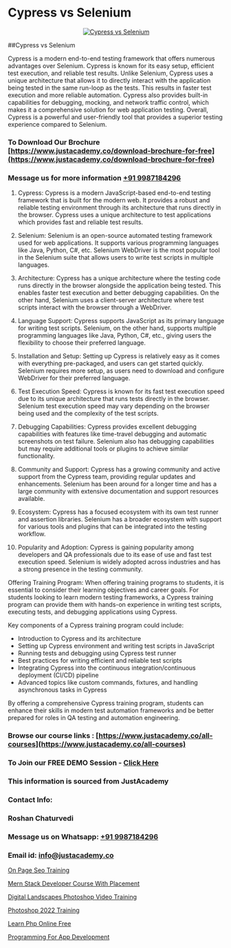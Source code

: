 # Cypress vs Selenium

<p align="center">
  <a href="https://justacademy.co/course-detail/selenium-training">
    <img src="https://justacademy.co/storage2/course_image/1676637863_course_image.webp" alt="Cypress vs Selenium">
  </a>
</p>
##Cypress vs Selenium

Cypress is a modern end-to-end testing framework that offers numerous advantages over Selenium. Cypress is known for its easy setup, efficient test execution, and reliable test results. Unlike Selenium, Cypress uses a unique architecture that allows it to directly interact with the application being tested in the same run-loop as the tests. This results in faster test execution and more reliable automation. Cypress also provides built-in capabilities for debugging, mocking, and network traffic control, which makes it a comprehensive solution for web application testing. Overall, Cypress is a powerful and user-friendly tool that provides a superior testing experience compared to Selenium.
### To Download Our Brochure [https://www.justacademy.co/download-brochure-for-free](https://www.justacademy.co/download-brochure-for-free)
### Message us for more information [+91 9987184296](https://api.whatsapp.com/send?phone=919987184296)
1) Cypress:
Cypress is a modern JavaScript-based end-to-end testing framework that is built for the modern web. It provides a robust and reliable testing environment through its architecture that runs directly in the browser. Cypress uses a unique architecture to test applications which provides fast and reliable test results.

2) Selenium:
Selenium is an open-source automated testing framework used for web applications. It supports various programming languages like Java, Python, C#, etc. Selenium WebDriver is the most popular tool in the Selenium suite that allows users to write test scripts in multiple languages.

3) Architecture:
Cypress has a unique architecture where the testing code runs directly in the browser alongside the application being tested. This enables faster test execution and better debugging capabilities. On the other hand, Selenium uses a client-server architecture where test scripts interact with the browser through a WebDriver.

4) Language Support:
Cypress supports JavaScript as its primary language for writing test scripts. Selenium, on the other hand, supports multiple programming languages like Java, Python, C#, etc., giving users the flexibility to choose their preferred language.

5) Installation and Setup:
Setting up Cypress is relatively easy as it comes with everything pre-packaged, and users can get started quickly. Selenium requires more setup, as users need to download and configure WebDriver for their preferred language.

6) Test Execution Speed:
Cypress is known for its fast test execution speed due to its unique architecture that runs tests directly in the browser. Selenium test execution speed may vary depending on the browser being used and the complexity of the test scripts.

7) Debugging Capabilities:
Cypress provides excellent debugging capabilities with features like time-travel debugging and automatic screenshots on test failure. Selenium also has debugging capabilities but may require additional tools or plugins to achieve similar functionality.

8) Community and Support:
Cypress has a growing community and active support from the Cypress team, providing regular updates and enhancements. Selenium has been around for a longer time and has a large community with extensive documentation and support resources available.

9) Ecosystem:
Cypress has a focused ecosystem with its own test runner and assertion libraries. Selenium has a broader ecosystem with support for various tools and plugins that can be integrated into the testing workflow.

10) Popularity and Adoption:
Cypress is gaining popularity among developers and QA professionals due to its ease of use and fast test execution speed. Selenium is widely adopted across industries and has a strong presence in the testing community.

Offering Training Program:
When offering training programs to students, it is essential to consider their learning objectives and career goals. For students looking to learn modern testing frameworks, a Cypress training program can provide them with hands-on experience in writing test scripts, executing tests, and debugging applications using Cypress.

Key components of a Cypress training program could include:
- Introduction to Cypress and its architecture
- Setting up Cypress environment and writing test scripts in JavaScript
- Running tests and debugging using Cypress test runner
- Best practices for writing efficient and reliable test scripts
- Integrating Cypress into the continuous integration/continuous deployment (CI/CD) pipeline
- Advanced topics like custom commands, fixtures, and handling asynchronous tasks in Cypress

By offering a comprehensive Cypress training program, students can enhance their skills in modern test automation frameworks and be better prepared for roles in QA testing and automation engineering.

### Browse our course links : [https://www.justacademy.co/all-courses](https://www.justacademy.co/all-courses) 
### To Join our FREE DEMO Session - [Click Here](https://www.justacademy.co/register-for-course-demo)


### This information is sourced from JustAcademy
### Contact Info:
### Roshan Chaturvedi
### Message us on Whatsapp: [+91 9987184296](https://api.whatsapp.com/send?phone=919987184296)
### Email id: [info@justacademy.co](mailto:info@justacademy.co)
                
[On Page Seo Training](https://www.linkedin.com/pulse/page-seo-training-justacademy-kolkata-cuyfe?trackingId=CsNI2kNBBvmb18VqtAnAyw%3D%3D&lipi=urn%3Ali%3Apage%3Ad_flagship3_company_admin%3Bar0CqYRcTQWcPsZzz1T%2BLw%3D%3D)

[Mern Stack Developer Course With Placement](https://www.linkedin.com/pulse/mern-stack-developer-course-placement-justacademy-chandigarh-rw5be/)

[Digital Landscapes Photoshop Video Training](https://medium.com/@prempja40/digital-landscapes-photoshop-video-training-a1bac59fc247)

[Photoshop 2022 Training](https://medium.com/@roneet705/photoshop-2022-training-843d80a05d7a)

[Learn Php Online Free](https://justacademyin.github.io/justacademy/learn-php-online-free)

[Programming For App Development](https://justacademyin.github.io/justacademy/programming-for-app-development)

